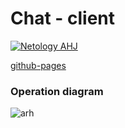 # Chat - client

[![Netology AHJ](https://github.com/O-R-C/ahj-homeworks-sse-ws-2-client/actions/workflows/web.yml/badge.svg)](https://github.com/O-R-C/ahj-homeworks-sse-ws-2-client/actions/workflows/web.yml)

[github-pages](https://o-r-c.github.io/ahj-homeworks-sse-ws-2-client/)                                                                                                 
### Operation diagram

![arh](https://www.plantuml.com/plantuml/png/pPPVJzim5CNVyodk-WGI-zFshLedMEbG9KXHwRQNFM3YksAHs97jK6qettstJkQQuQ48XCf39IkwlkVSStzHUcWiqxOgyiJS25aopGhGQ4eb3PwXCMo5dp5NwoEjrHgihZ1vKsgsAXXOLB-R9wooIbR55Uea6O_XOdcqMC9ud5nBPH7KBMhuhlHDhbOmWbmOYn9-IEYTpazwoNi8ocQI_CWCpVt2oM9wj9mUzpPdrzsVv-VdxNanFPj_Qy-JN6GtxdIg64VkszAp-u9KYTB6rBPYNYhGSKSkJAQanCmYfmTk-CayJQUJvMoURX9estzy-makK9CWAQqDjBU4aadC2_KjcSskuQx9w00uimngiXwDb9KbIWwdQhMtATnFMYrIzJqDLGYvsYRyCigFDtsuZuDWvVN_MF0wBCz1OuQt0damYSlTBSrH5siHkl0R9iNMPBYVJ2EZ1XBN_dxOqzUjKABULCvuSkTUeneYmPzhHGOCPK_AWe_eHqEdN-OZk5nWXk8MEJbgH3DL54potYNKBxuVFuX1knG5gih2u0COpA9LFijtPMMkzy9uzWJVtq_kIAa6J_psPllsFXY_cPb3tLnrRydV84VUoYueRHt76yV03DDeD1oKYwzfEajFEb99rQGeU1nB5uo_2xFZw9P-2ibzKOjb_nbSNZZLru6bmwGVGynzScA8EViUiNx8M7_Na3dFdI3JbTmk_keNxTxHrNxzEjArgNuKBrK-YQx1i-XIvMk2Qn27o-KSWqkLfOTh4C8rs3rSvBaBN7wA263DNvsEV3N5Zn2ciQ06Js9i-0p65axsDL4sZ5BcyejGvlnxoeOXPSDTK-OyTwACOuuM_uNiaEIg8ly3)
